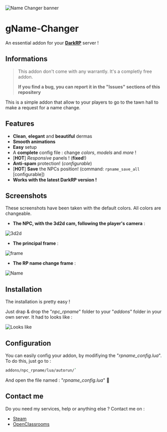 ![Name Changer banner](https://image.noelshack.com/fichiers/2017/45/6/1510397731-banner.png)
# gName-Changer
An essential addon for your **[DarkRP](http://darkrp.com/)** server !

## Informations
> This addon don't come with any warrantly. It's a completly free addon.
>
> **If you find a bug, you can report it in the "Issues" sections of this repositery**

This is a simple addon that allow to your players to go to the tawn hall to make a request for a name change.

## Features
* **Clean**, **elegant** and **beautiful** dermas
* **Smooth animations**
* **Easy** setup
* A **complete** config file : change *colors*, *models* and *more* !
* [**HOT**] *Responsive* panels ! (**fixed**!)
* **Anti-spam** protection! (*configurable*)
* [**HOT**] **Save** the NPCs position! (command: `rpname_save_all` [configurable])
* **Works with the latest DarkRP version !**

## Screenshots
These screenshots have been taken with the default colors. All colors are changeable.

* **The NPC, with the 3d2d cam, following the player's camera** :

![3d2d](https://image.noelshack.com/fichiers/2017/45/6/1510397731-png-view.png)

* **The principal frame** :

![frame](https://image.noelshack.com/fichiers/2017/45/6/1510397731-derma.png)

* **The RP name change frame** :

![Name](https://image.noelshack.com/fichiers/2017/45/6/1510397731-name-derma.png)

## Installation
The installation is pretty easy !

Just drap & drop the "*npc_rpname*" folder to your "*addons*" folder in your own server.
It had to looks like :

![Looks like](https://image.noelshack.com/fichiers/2017/45/6/1510400265-looks-like.png)

## Configuration
You can easily config your addon, by modifiying the "*rpname_config.lua*".
To do this, just go to :
```bash
addons/npc_rpname/lua/autorun/`
```

And open the file named : "*rpname_config.lua*" :kiss:
## Contact me
Do you need my services, help or anything else ? Contact me on :

* [Steam](https://steamcommunity.com/id/EpicGaby)
* [OpenClassrooms](https://openclassrooms.com/membres/gabrielsantamaria)
